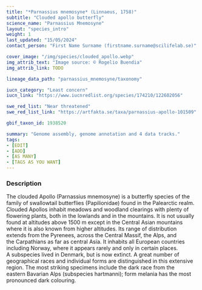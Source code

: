 ```yaml
---
title: "*Parnassius mnemosyne* (Linnaeus, 1758)"
subtitle: "Clouded apollo butterfly"
science_name: "Parnassius Mnemosyne"
layout: "species_intro"
weight: 1
last_updated: "15/05/2024"
contact_person: "First Name Surname (firstname.surname@scilifelab.se)"

cover_image: "/img/species/clouded_apollo.webp"
img_attrib_text: "Image source: © Rogelio Buendia"
img_attrib_link: TODO

lineage_data_path: "parnassius_mnemosyne/taxonomy"

iucn_category: "Least concern"
iucn_link: "https://www.iucnredlist.org/species/174210/122602056"

swe_red_list: "Near threatened"
swe_red_list_link: "https://artfakta.se/taxa/parnassius-apollo-101509"

gbif_taxon_id: 1938520

summary: "Genome assembly, genome annotation and 4 data tracks."
tags:
- [EDIT]
- [ADD]
- [AS MANY]
- [TAGS AS YOU WANT]
---
```


### Description

The clouded Apollo (Parnassius mnemosyne) is a butterfly species of the family of swallowtail butterflies (Papilionidae) found in the Palearctic realm. Clouded Apollos inhabit meadows and woodland clearings with plenty of flowering plants, both in the lowlands and in the mountains. It is not usually found at altitudes above 1500 m except in the Central Asian mountains where it is also known from higher altitudes. Its range of distribution extends from the Pyrenees, across the Central Massif, the Alps, and the Carpathians as far as central Asia. It inhabits all European countries including Norway, where it appears rarely and only in certain places. A subspecies lived in Denmark, but is now extinct. A great number of geographical races and individual forms are distinguished in this extensive region. The most striking specimens include the dark race from the eastern Bavarian Alps (subspecies hartmanni); form melania has the most pronounced dark colouring.
